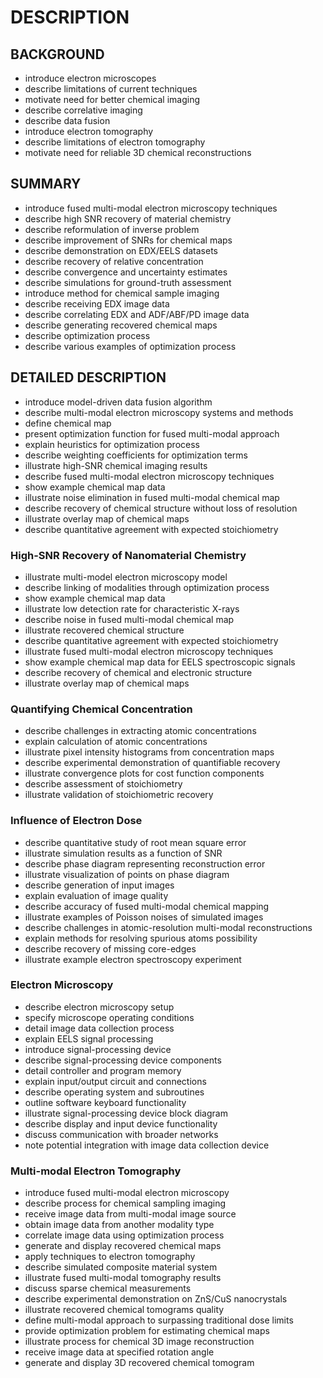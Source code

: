 # DESCRIPTION

## BACKGROUND

- introduce electron microscopes
- describe limitations of current techniques
- motivate need for better chemical imaging
- describe correlative imaging
- describe data fusion
- introduce electron tomography
- describe limitations of electron tomography
- motivate need for reliable 3D chemical reconstructions

## SUMMARY

- introduce fused multi-modal electron microscopy techniques
- describe high SNR recovery of material chemistry
- describe reformulation of inverse problem
- describe improvement of SNRs for chemical maps
- describe demonstration on EDX/EELS datasets
- describe recovery of relative concentration
- describe convergence and uncertainty estimates
- describe simulations for ground-truth assessment
- introduce method for chemical sample imaging
- describe receiving EDX image data
- describe correlating EDX and ADF/ABF/PD image data
- describe generating recovered chemical maps
- describe optimization process
- describe various examples of optimization process

## DETAILED DESCRIPTION

- introduce model-driven data fusion algorithm
- describe multi-modal electron microscopy systems and methods
- define chemical map
- present optimization function for fused multi-modal approach
- explain heuristics for optimization process
- describe weighting coefficients for optimization terms
- illustrate high-SNR chemical imaging results
- describe fused multi-modal electron microscopy techniques
- show example chemical map data
- illustrate noise elimination in fused multi-modal chemical map
- describe recovery of chemical structure without loss of resolution
- illustrate overlay map of chemical maps
- describe quantitative agreement with expected stoichiometry

### High-SNR Recovery of Nanomaterial Chemistry

- illustrate multi-model electron microscopy model
- describe linking of modalities through optimization process
- show example chemical map data
- illustrate low detection rate for characteristic X-rays
- describe noise in fused multi-modal chemical map
- illustrate recovered chemical structure
- describe quantitative agreement with expected stoichiometry
- illustrate fused multi-modal electron microscopy techniques
- show example chemical map data for EELS spectroscopic signals
- describe recovery of chemical and electronic structure
- illustrate overlay map of chemical maps

### Quantifying Chemical Concentration

- describe challenges in extracting atomic concentrations
- explain calculation of atomic concentrations
- illustrate pixel intensity histograms from concentration maps
- describe experimental demonstration of quantifiable recovery
- illustrate convergence plots for cost function components
- describe assessment of stoichiometry
- illustrate validation of stoichiometric recovery

### Influence of Electron Dose

- describe quantitative study of root mean square error
- illustrate simulation results as a function of SNR
- describe phase diagram representing reconstruction error
- illustrate visualization of points on phase diagram
- describe generation of input images
- explain evaluation of image quality
- describe accuracy of fused multi-modal chemical mapping
- illustrate examples of Poisson noises of simulated images
- describe challenges in atomic-resolution multi-modal reconstructions
- explain methods for resolving spurious atoms possibility
- describe recovery of missing core-edges
- illustrate example electron spectroscopy experiment

### Electron Microscopy

- describe electron microscopy setup
- specify microscope operating conditions
- detail image data collection process
- explain EELS signal processing
- introduce signal-processing device
- describe signal-processing device components
- detail controller and program memory
- explain input/output circuit and connections
- describe operating system and subroutines
- outline software keyboard functionality
- illustrate signal-processing device block diagram
- describe display and input device functionality
- discuss communication with broader networks
- note potential integration with image data collection device

### Multi-modal Electron Tomography

- introduce fused multi-modal electron microscopy
- describe process for chemical sampling imaging
- receive image data from multi-modal image source
- obtain image data from another modality type
- correlate image data using optimization process
- generate and display recovered chemical maps
- apply techniques to electron tomography
- describe simulated composite material system
- illustrate fused multi-modal tomography results
- discuss sparse chemical measurements
- describe experimental demonstration on ZnS/CuS nanocrystals
- illustrate recovered chemical tomograms quality
- define multi-modal approach to surpassing traditional dose limits
- provide optimization problem for estimating chemical maps
- illustrate process for chemical 3D image reconstruction
- receive image data at specified rotation angle
- generate and display 3D recovered chemical tomogram

